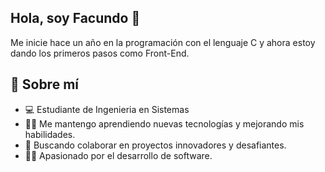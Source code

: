 ## Hola, soy Facundo 👋

Me inicie hace un año en la programación con el lenguaje C y ahora estoy dando los primeros pasos como Front-End.

## 🚀 Sobre mí

- 💻 Estudiante de Ingenieria en Sistemas
- 👨‍🔬 Me mantengo aprendiendo nuevas tecnologías y mejorando mis habilidades.
- 👥 Buscando colaborar en proyectos innovadores y desafiantes.
- 👨‍💻 Apasionado por el desarrollo de software.



<!--
**Facundo-Lucero/Facundo-Lucero** is a ✨ _special_ ✨ repository because its `README.md` (this file) appears on your GitHub profile.

Here are some ideas to get you started:

- 🔭 I’m currently working on ...
- 🌱 I’m currently learning ...
- 👯 I’m looking to collaborate on ...
- 🤔 I’m looking for help with ...
- 💬 Ask me about ...
- 📫 How to reach me: ...
- 😄 Pronouns: ...
- ⚡ Fun fact: ...
-->
